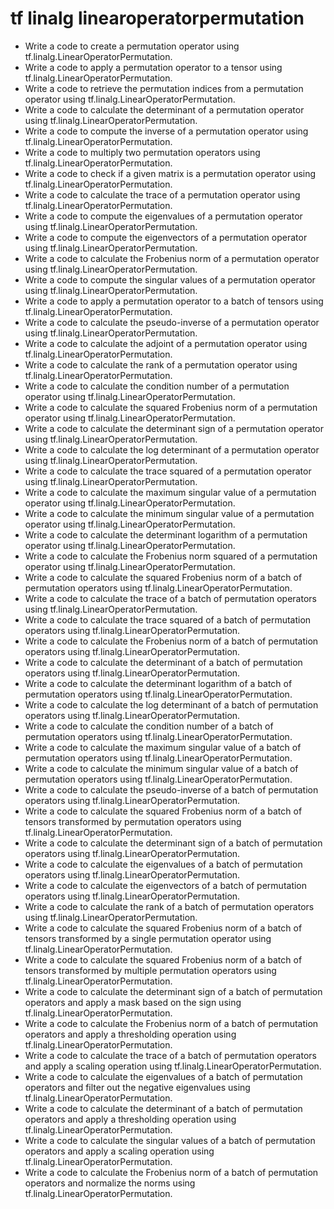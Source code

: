 # tf linalg linearoperatorpermutation

- Write a code to create a permutation operator using tf.linalg.LinearOperatorPermutation.
- Write a code to apply a permutation operator to a tensor using tf.linalg.LinearOperatorPermutation.
- Write a code to retrieve the permutation indices from a permutation operator using tf.linalg.LinearOperatorPermutation.
- Write a code to calculate the determinant of a permutation operator using tf.linalg.LinearOperatorPermutation.
- Write a code to compute the inverse of a permutation operator using tf.linalg.LinearOperatorPermutation.
- Write a code to multiply two permutation operators using tf.linalg.LinearOperatorPermutation.
- Write a code to check if a given matrix is a permutation operator using tf.linalg.LinearOperatorPermutation.
- Write a code to calculate the trace of a permutation operator using tf.linalg.LinearOperatorPermutation.
- Write a code to compute the eigenvalues of a permutation operator using tf.linalg.LinearOperatorPermutation.
- Write a code to compute the eigenvectors of a permutation operator using tf.linalg.LinearOperatorPermutation.
- Write a code to calculate the Frobenius norm of a permutation operator using tf.linalg.LinearOperatorPermutation.
- Write a code to compute the singular values of a permutation operator using tf.linalg.LinearOperatorPermutation.
- Write a code to apply a permutation operator to a batch of tensors using tf.linalg.LinearOperatorPermutation.
- Write a code to calculate the pseudo-inverse of a permutation operator using tf.linalg.LinearOperatorPermutation.
- Write a code to calculate the adjoint of a permutation operator using tf.linalg.LinearOperatorPermutation.
- Write a code to calculate the rank of a permutation operator using tf.linalg.LinearOperatorPermutation.
- Write a code to calculate the condition number of a permutation operator using tf.linalg.LinearOperatorPermutation.
- Write a code to calculate the squared Frobenius norm of a permutation operator using tf.linalg.LinearOperatorPermutation.
- Write a code to calculate the determinant sign of a permutation operator using tf.linalg.LinearOperatorPermutation.
- Write a code to calculate the log determinant of a permutation operator using tf.linalg.LinearOperatorPermutation.
- Write a code to calculate the trace squared of a permutation operator using tf.linalg.LinearOperatorPermutation.
- Write a code to calculate the maximum singular value of a permutation operator using tf.linalg.LinearOperatorPermutation.
- Write a code to calculate the minimum singular value of a permutation operator using tf.linalg.LinearOperatorPermutation.
- Write a code to calculate the determinant logarithm of a permutation operator using tf.linalg.LinearOperatorPermutation.
- Write a code to calculate the Frobenius norm squared of a permutation operator using tf.linalg.LinearOperatorPermutation.
- Write a code to calculate the squared Frobenius norm of a batch of permutation operators using tf.linalg.LinearOperatorPermutation.
- Write a code to calculate the trace of a batch of permutation operators using tf.linalg.LinearOperatorPermutation.
- Write a code to calculate the trace squared of a batch of permutation operators using tf.linalg.LinearOperatorPermutation.
- Write a code to calculate the Frobenius norm of a batch of permutation operators using tf.linalg.LinearOperatorPermutation.
- Write a code to calculate the determinant of a batch of permutation operators using tf.linalg.LinearOperatorPermutation.
- Write a code to calculate the determinant logarithm of a batch of permutation operators using tf.linalg.LinearOperatorPermutation.
- Write a code to calculate the log determinant of a batch of permutation operators using tf.linalg.LinearOperatorPermutation.
- Write a code to calculate the condition number of a batch of permutation operators using tf.linalg.LinearOperatorPermutation.
- Write a code to calculate the maximum singular value of a batch of permutation operators using tf.linalg.LinearOperatorPermutation.
- Write a code to calculate the minimum singular value of a batch of permutation operators using tf.linalg.LinearOperatorPermutation.
- Write a code to calculate the pseudo-inverse of a batch of permutation operators using tf.linalg.LinearOperatorPermutation.
- Write a code to calculate the squared Frobenius norm of a batch of tensors transformed by permutation operators using tf.linalg.LinearOperatorPermutation.
- Write a code to calculate the determinant sign of a batch of permutation operators using tf.linalg.LinearOperatorPermutation.
- Write a code to calculate the eigenvalues of a batch of permutation operators using tf.linalg.LinearOperatorPermutation.
- Write a code to calculate the eigenvectors of a batch of permutation operators using tf.linalg.LinearOperatorPermutation.
- Write a code to calculate the rank of a batch of permutation operators using tf.linalg.LinearOperatorPermutation.
- Write a code to calculate the squared Frobenius norm of a batch of tensors transformed by a single permutation operator using tf.linalg.LinearOperatorPermutation.
- Write a code to calculate the squared Frobenius norm of a batch of tensors transformed by multiple permutation operators using tf.linalg.LinearOperatorPermutation.
- Write a code to calculate the determinant sign of a batch of permutation operators and apply a mask based on the sign using tf.linalg.LinearOperatorPermutation.
- Write a code to calculate the Frobenius norm of a batch of permutation operators and apply a thresholding operation using tf.linalg.LinearOperatorPermutation.
- Write a code to calculate the trace of a batch of permutation operators and apply a scaling operation using tf.linalg.LinearOperatorPermutation.
- Write a code to calculate the eigenvalues of a batch of permutation operators and filter out the negative eigenvalues using tf.linalg.LinearOperatorPermutation.
- Write a code to calculate the determinant of a batch of permutation operators and apply a thresholding operation using tf.linalg.LinearOperatorPermutation.
- Write a code to calculate the singular values of a batch of permutation operators and apply a scaling operation using tf.linalg.LinearOperatorPermutation.
- Write a code to calculate the Frobenius norm of a batch of permutation operators and normalize the norms using tf.linalg.LinearOperatorPermutation.